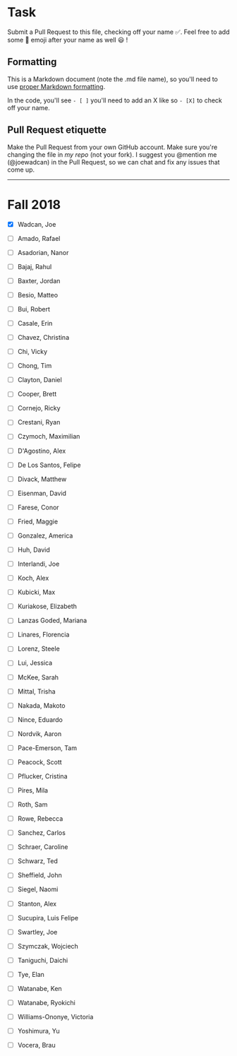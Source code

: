 # Task

Submit a Pull Request to this file, checking off your name :white_check_mark:. Feel free to add some :rocket: emoji after your name as well :smiley: !

## Formatting

This is a Markdown document (note the .md file name), so you'll need to use [proper Markdown formatting](https://help.github.com/articles/basic-writing-and-formatting-syntax/#task-lists).

In the code, you'll see `- [ ]` you'll need to add an X like so `- [X]` to check off your name.

## Pull Request etiquette

Make the Pull Request from your own GitHub account. Make sure you're changing the file in _my repo_ (not your fork). I suggest you @mention me (@joewadcan) in the Pull Request, so we can chat and fix any issues that come up.

---

# Fall 2018

- [x] Wadcan, Joe

- [ ] Amado, Rafael
- [ ] Asadorian, Nanor
- [ ] Bajaj, Rahul
- [ ] Baxter, Jordan
- [ ] Besio, Matteo
- [ ] Bui, Robert
- [ ] Casale, Erin
- [ ] Chavez, Christina
- [ ] Chi, Vicky
- [ ] Chong, Tim
- [ ] Clayton, Daniel
- [ ] Cooper, Brett
- [ ] Cornejo, Ricky
- [ ] Crestani, Ryan
- [ ] Czymoch, Maximilian
- [ ] D'Agostino, Alex
- [ ] De Los Santos, Felipe
- [ ] Divack, Matthew
- [ ] Eisenman, David
- [ ] Farese, Conor
- [ ] Fried, Maggie
- [ ] Gonzalez, America
- [ ] Huh, David
- [ ] Interlandi, Joe
- [ ] Koch, Alex
- [ ] Kubicki, Max
- [ ] Kuriakose, Elizabeth
- [ ] Lanzas Goded, Mariana
- [ ] Linares, Florencia
- [ ] Lorenz, Steele
- [ ] Lui, Jessica
- [ ] McKee, Sarah
- [ ] Mittal, Trisha
- [ ] Nakada, Makoto
- [ ] Nince, Eduardo
- [ ] Nordvik, Aaron
- [ ] Pace-Emerson, Tam
- [ ] Peacock, Scott
- [ ] Pflucker, Cristina
- [ ] Pires, Mila
- [ ] Roth, Sam
- [ ] Rowe, Rebecca
- [ ] Sanchez, Carlos
- [ ] Schraer, Caroline
- [ ] Schwarz, Ted
- [ ] Sheffield, John
- [ ] Siegel, Naomi
- [ ] Stanton, Alex
- [ ] Sucupira, Luis Felipe
- [ ] Swartley, Joe
- [ ] Szymczak, Wojciech
- [ ] Taniguchi, Daichi
- [ ] Tye, Elan
- [ ] Watanabe, Ken
- [ ] Watanabe, Ryokichi
- [ ] Williams-Ononye, Victoria
- [ ] Yoshimura, Yu
- [ ] Vocera, Brau

